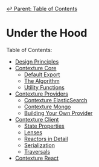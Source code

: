 ﻿[↩  Parent: Table of Contents](../README.md)

 # Under the Hood

Table of Contents:
- [Design Principles](design-principles.md)
- [Contexture Core](contexture-core.md)
  - [Default Export](contexture-core.md#default-export)
  - [The Algorithm](contexture-core.md#the-algorithm)
  - [Utility Functions](contexture-core.md#utility-functions)
- [Contexture Providers](contexture-providers/README.md)
  - [Contexture ElasticSearch](contexture-providers/contexture-elasticsearch.md)
  - [Contexture Mongo](contexture-providers/contexture-mongo.md)
  - [Building Your Own Provider](contexture-providers/building-your-own-provider.md)
- [Contexture Client](contexture-client.md)
  - [State Properties](contexture-client.md#state-properties)
  - [Lenses](contexture-client.md#lenses)
  - [Reactors in Detail](contexture-client.md#reactors-in-detail)
  - [Serialization](contexture-client.md#serialization)
  - [Traversals](contexture-client.md#traversals)
- [Contexture React](contexture-react.md)
